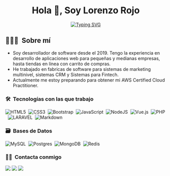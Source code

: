 <h1 align="center">Hola 👋, Soy Lorenzo Rojo</h1>

<p align="center">
  <a href="https://git.io/typing-svg"><img src="https://readme-typing-svg.demolab.com?font=Fira+Code&weight=600&pause=1000&color=224C8D&center=true&vCenter=true&width=435&lines=Ingeniero+de+Computaci%C3%B3n;Desarrollador+de+Software" alt="Typing SVG" /></a>
</p>

## 👨🏻‍💻 &nbsp;Sobre mí
 - Soy desarrollador de software desde el 2019. Tengo la experiencia en desarrollo de aplicaciones web para pequeñas y medianas empresas, hasta tiendas en línea con carrito de compras.
 - He trabajado en fabricas de software para sistemas de marketing multinivel, sistemas CRM y Sistemas para Fintech.
 - Actualmente me estoy preparando para obtener mi AWS Certified Cloud Practitioner.

### 🛠 &nbsp;Tecnologías con las que trabajo
![HTML5](https://img.shields.io/badge/html5-%23E34F26.svg?style=for-the-badge&logo=html5&logoColor=white)&nbsp;
![CSS3](https://img.shields.io/badge/css3-%231572B6.svg?style=for-the-badge&logo=css3&logoColor=white)&nbsp;
![Bootstrap](https://img.shields.io/badge/bootstrap-%23563D7C.svg?style=for-the-badge&logo=bootstrap&logoColor=white)&nbsp;
![JavaScript](https://img.shields.io/badge/javascript-%23323330.svg?style=for-the-badge&logo=javascript&logoColor=%23F7DF1E)&nbsp;
![NodeJS](https://img.shields.io/badge/node.js%20-%2343853D.svg?&style=for-the-badge&logo=node.js&logoColor=white)&nbsp;
![Vue.js](https://img.shields.io/badge/vuejs-%2335495e.svg?style=for-the-badge&logo=vuedotjs&logoColor=%234FC08D)&nbsp;
![PHP](https://img.shields.io/badge/php-%23777BB4.svg?&style=for-the-badge&logo=php&logoColor=white)&nbsp;
![LARAVEL](https://img.shields.io/badge/laravel%20-%23FF2D20.svg?&style=for-the-badge&logo=laravel&logoColor=white)&nbsp;
![Markdown](https://img.shields.io/badge/markdown-%23000000.svg?style=for-the-badge&logo=markdown&logoColor=white)&nbsp;

### 🗃 &nbsp;Bases de Datos
![MySQL](https://img.shields.io/badge/mysql-%2300f.svg?&style=for-the-badge&logo=mysql&logoColor=white)&nbsp;
![Postgres](https://img.shields.io/badge/postgres-%23316192.svg?style=for-the-badge&logo=postgresql&logoColor=white)&nbsp;
![MongoDB](https://img.shields.io/badge/MongoDB-%234ea94b.svg?style=for-the-badge&logo=mongodb&logoColor=white)&nbsp;
![Redis](https://img.shields.io/badge/redis-%23DD0031.svg?style=for-the-badge&logo=redis&logoColor=white)&nbsp;

### 🤝🏻 &nbsp;Contacta conmigo
<a href="lorenzodev2020@gmail.com" target="_blank" ><img src="https://img.shields.io/badge/Gmail-D14836?style=for-the-badge&logo=gmail&logoColor=white"/></a>
<a href="https://www.linkedin.com/in/lorenzorojo12/" target="_blank"><img src="https://img.shields.io/badge/LinkedIn-0077B5?style=for-the-badge&logo=linkedin&logoColor=white"/></a>
<a href="https://x.com/lorenzodev20" target="_blank"><img src="https://img.shields.io/badge/X-000000?style=for-the-badge&logo=x&logoColor=white"/></a>

<!--
**lorenzodev20/lorenzodev20** is a ✨ _special_ ✨ repository because its `README.md` (this file) appears on your GitHub profile.

Here are some ideas to get you started:

- 🔭 I’m currently working on ...
- 🌱 I’m currently learning ...
- 👯 I’m looking to collaborate on ...
- 🤔 I’m looking for help with ...
- 💬 Ask me about ...
- 📫 How to reach me: ...
- 😄 Pronouns: ...
- ⚡ Fun fact: ...
-->
